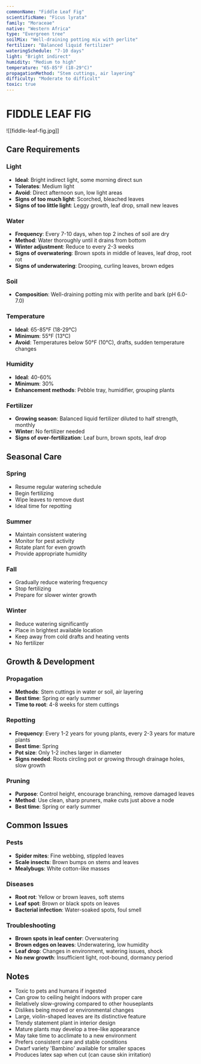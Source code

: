 ```yaml
---
commonName: "Fiddle Leaf Fig"
scientificName: "Ficus lyrata"
family: "Moraceae"
native: "Western Africa"
type: "Evergreen tree"
soilMix: "Well-draining potting mix with perlite"
fertilizer: "Balanced liquid fertilizer"
wateringSchedule: "7-10 days"
light: "Bright indirect"
humidity: "Medium to high"
temperature: "65-85°F (18-29°C)"
propagationMethod: "Stem cuttings, air layering"
difficulty: "Moderate to difficult"
toxic: true
---
```


# FIDDLE LEAF FIG
![[fiddle-leaf-fig.jpg]]

## Care Requirements

### Light
- **Ideal**: Bright indirect light, some morning direct sun
- **Tolerates**: Medium light
- **Avoid**: Direct afternoon sun, low light areas
- **Signs of too much light**: Scorched, bleached leaves
- **Signs of too little light**: Leggy growth, leaf drop, small new leaves

### Water
- **Frequency**: Every 7-10 days, when top 2 inches of soil are dry
- **Method**: Water thoroughly until it drains from bottom
- **Winter adjustment**: Reduce to every 2-3 weeks
- **Signs of overwatering**: Brown spots in middle of leaves, leaf drop, root rot
- **Signs of underwatering**: Drooping, curling leaves, brown edges

### Soil
- **Composition**: Well-draining potting mix with perlite and bark (pH 6.0-7.0)

### Temperature
- **Ideal**: 65-85°F (18-29°C)
- **Minimum**: 55°F (13°C)
- **Avoid**: Temperatures below 50°F (10°C), drafts, sudden temperature changes

### Humidity
- **Ideal**: 40-60%
- **Minimum**: 30%
- **Enhancement methods**: Pebble tray, humidifier, grouping plants

### Fertilizer
- **Growing season**: Balanced liquid fertilizer diluted to half strength, monthly
- **Winter**: No fertilizer needed
- **Signs of over-fertilization**: Leaf burn, brown spots, leaf drop

## Seasonal Care

### Spring
- Resume regular watering schedule
- Begin fertilizing
- Wipe leaves to remove dust
- Ideal time for repotting

### Summer
- Maintain consistent watering
- Monitor for pest activity
- Rotate plant for even growth
- Provide appropriate humidity

### Fall
- Gradually reduce watering frequency
- Stop fertilizing
- Prepare for slower winter growth

### Winter
- Reduce watering significantly
- Place in brightest available location
- Keep away from cold drafts and heating vents
- No fertilizer

## Growth & Development

### Propagation
- **Methods**: Stem cuttings in water or soil, air layering
- **Best time**: Spring or early summer
- **Time to root**: 4-8 weeks for stem cuttings

### Repotting
- **Frequency**: Every 1-2 years for young plants, every 2-3 years for mature plants
- **Best time**: Spring
- **Pot size**: Only 1-2 inches larger in diameter
- **Signs needed**: Roots circling pot or growing through drainage holes, slow growth

### Pruning
- **Purpose**: Control height, encourage branching, remove damaged leaves
- **Method**: Use clean, sharp pruners, make cuts just above a node
- **Best time**: Spring or early summer

## Common Issues

### Pests
- **Spider mites**: Fine webbing, stippled leaves
- **Scale insects**: Brown bumps on stems and leaves
- **Mealybugs**: White cotton-like masses

### Diseases
- **Root rot**: Yellow or brown leaves, soft stems
- **Leaf spot**: Brown or black spots on leaves
- **Bacterial infection**: Water-soaked spots, foul smell

### Troubleshooting
- **Brown spots in leaf center**: Overwatering
- **Brown edges on leaves**: Underwatering, low humidity
- **Leaf drop**: Changes in environment, watering issues, shock
- **No new growth**: Insufficient light, root-bound, dormancy period

## Notes
- Toxic to pets and humans if ingested
- Can grow to ceiling height indoors with proper care
- Relatively slow-growing compared to other houseplants
- Dislikes being moved or environmental changes
- Large, violin-shaped leaves are its distinctive feature
- Trendy statement plant in interior design
- Mature plants may develop a tree-like appearance
- May take time to acclimate to a new environment
- Prefers consistent care and stable conditions
- Dwarf variety 'Bambino' available for smaller spaces
- Produces latex sap when cut (can cause skin irritation)